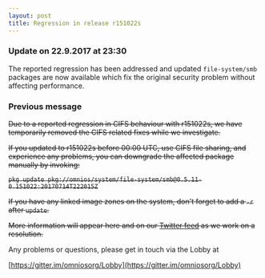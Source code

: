 ```yaml
---
layout: post
title: Regression in release r151022s
---
```


### Update on 22.9.2017 at 23:30

The reported regression has been addressed and updated `file-system/smb`
packages are now available which fix the original security problem without
affecting performance.

### Previous message

~~Due to a reported regression in CIFS behaviour with r151022s, we have
temporarily removed the CIFS related fixes while we investigate.~~

~~If you updated to r151022s before 00:00 UTC, use CIFS file sharing,
and experience any problems, you can downgrade the affected package
manually by invoking:~~

~~`pkg update pkg://omnios/system/file-system/smb@0.5.11-0.151022:20170714T222015Z`~~

~~If you have any linked image zones on the system, don't forget to add 
a `-r` after `update`.~~

~~More information will appear here and on our
[Twitter feed](https://twitter.com/OmniOSce)
as we work on a resolution.~~

Any problems or questions, please get in touch via the Lobby at

[https://gitter.im/omniosorg/Lobby](https://gitter.im/omniosorg/Lobby)
